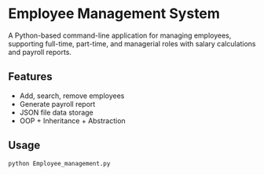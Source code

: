 # Employee Management System

A Python-based command-line application for managing employees, supporting full-time, part-time, and managerial roles with salary calculations and payroll reports.

## Features
- Add, search, remove employees
- Generate payroll report
- JSON file data storage
- OOP + Inheritance + Abstraction

## Usage
```bash
python Employee_management.py
